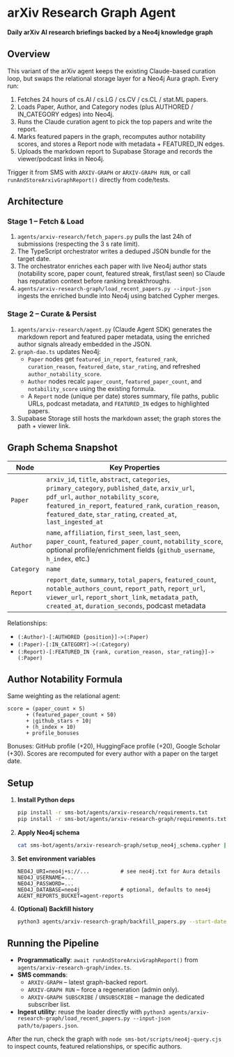 # arXiv Research Graph Agent

**Daily arXiv AI research briefings backed by a Neo4j knowledge graph**

## Overview

This variant of the arXiv agent keeps the existing Claude-based curation loop,
but swaps the relational storage layer for a Neo4j Aura graph. Every run:

1. Fetches 24 hours of cs.AI / cs.LG / cs.CV / cs.CL / stat.ML papers.
2. Loads Paper, Author, and Category nodes (plus AUTHORED / IN_CATEGORY edges) into Neo4j.
3. Runs the Claude curation agent to pick the top papers and write the report.
4. Marks featured papers in the graph, recomputes author notability scores, and stores a Report node with metadata + FEATURED_IN edges.
5. Uploads the markdown report to Supabase Storage and records the viewer/podcast links in Neo4j.

Trigger it from SMS with `ARXIV-GRAPH` or `ARXIV-GRAPH RUN`, or call
`runAndStoreArxivGraphReport()` directly from code/tests.

## Architecture

### Stage 1 – Fetch & Load

1. `agents/arxiv-research/fetch_papers.py` pulls the last 24h of submissions (respecting the 3 s rate limit).
2. The TypeScript orchestrator writes a deduped JSON bundle for the target date.
3. The orchestrator enriches each paper with live Neo4j author stats (notability score, paper count, featured streak, first/last seen) so Claude has reputation context before ranking breakthroughs.
4. `agents/arxiv-research-graph/load_recent_papers.py --input-json` ingests the enriched bundle into Neo4j using batched Cypher merges.

### Stage 2 – Curate & Persist

1. `agents/arxiv-research/agent.py` (Claude Agent SDK) generates the markdown report and featured paper metadata, using the enriched author signals already embedded in the JSON.
2. `graph-dao.ts` updates Neo4j:
   - `Paper` nodes get `featured_in_report`, `featured_rank`, `curation_reason`, `featured_date`, `star_rating`, and refreshed `author_notability_score`.
   - `Author` nodes recalc `paper_count`, `featured_paper_count`, and `notability_score` using the existing formula.
   - A `Report` node (unique per date) stores summary, file paths, public URLs, podcast metadata, and `FEATURED_IN` edges to highlighted papers.
3. Supabase Storage still hosts the markdown asset; the graph stores the path + viewer link.

## Graph Schema Snapshot

| Node        | Key Properties                                                                              |
|-------------|----------------------------------------------------------------------------------------------|
| `Paper`     | `arxiv_id`, `title`, `abstract`, `categories`, `primary_category`, `published_date`, `arxiv_url`, `pdf_url`, `author_notability_score`, `featured_in_report`, `featured_rank`, `curation_reason`, `featured_date`, `star_rating`, `created_at`, `last_ingested_at` |
| `Author`    | `name`, `affiliation`, `first_seen`, `last_seen`, `paper_count`, `featured_paper_count`, `notability_score`, optional profile/enrichment fields (`github_username`, `h_index`, etc.) |
| `Category`  | `name`                                                                                       |
| `Report`    | `report_date`, `summary`, `total_papers`, `featured_count`, `notable_authors_count`, `report_path`, `report_url`, `viewer_url`, `report_short_link`, `metadata_path`, `created_at`, `duration_seconds`, podcast metadata |

Relationships:

- `(:Author)-[:AUTHORED {position}]->(:Paper)`
- `(:Paper)-[:IN_CATEGORY]->(:Category)`
- `(:Report)-[:FEATURED_IN {rank, curation_reason, star_rating}]->(:Paper)`

## Author Notability Formula

Same weighting as the relational agent:

```
score = (paper_count × 5)
      + (featured_paper_count × 50)
      + ⌊github_stars ÷ 10⌋
      + (h_index × 10)
      + profile_bonuses
```

Bonuses: GitHub profile (+20), HuggingFace profile (+20), Google Scholar (+30).
Scores are recomputed for every author with a paper on the target date.

## Setup

1. **Install Python deps**
   ```bash
   pip install -r sms-bot/agents/arxiv-research/requirements.txt
   pip install -r sms-bot/agents/arxiv-research-graph/requirements.txt
   ```
2. **Apply Neo4j schema**
   ```bash
   cat sms-bot/agents/arxiv-research-graph/setup_neo4j_schema.cypher | cypher-shell -a "$NEO4J_URI" -u "$NEO4J_USERNAME" -p "$NEO4J_PASSWORD"
   ```
3. **Set environment variables**
   ```
   NEO4J_URI=neo4j+s://...          # see neo4j.txt for Aura details
   NEO4J_USERNAME=...
   NEO4J_PASSWORD=...
   NEO4J_DATABASE=neo4j             # optional, defaults to neo4j
   AGENT_REPORTS_BUCKET=agent-reports
   ```
4. **(Optional) Backfill history**
   ```bash
   python3 agents/arxiv-research-graph/backfill_papers.py --start-date 2025-10-23 --lookback-days 182
   ```

## Running the Pipeline

- **Programmatically**: `await runAndStoreArxivGraphReport()` from `agents/arxiv-research-graph/index.ts`.
- **SMS commands**:
  - `ARXIV-GRAPH` – latest graph-backed report.
  - `ARXIV-GRAPH RUN` – force a regeneration (admin only).
  - `ARXIV-GRAPH SUBSCRIBE` / `UNSUBSCRIBE` – manage the dedicated subscriber list.
- **Ingest utility**: reuse the loader directly with `python3 agents/arxiv-research-graph/load_recent_papers.py --input-json path/to/papers.json`.

After the run, check the graph with `node sms-bot/scripts/neo4j-query.cjs` to inspect counts, featured relationships, or specific authors.
